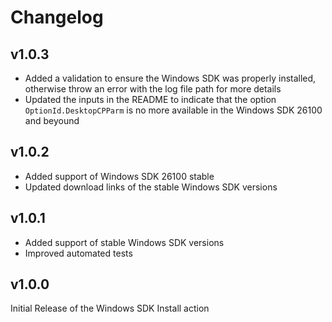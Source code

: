 # Changelog

## v1.0.3

- Added a validation to ensure the Windows SDK was properly installed, otherwise throw an error with the log file path for more details
- Updated the inputs in the README to indicate that the option `OptionId.DesktopCPParm` is no more available in the Windows SDK 26100 and beyound

## v1.0.2

- Added support of Windows SDK 26100 stable 
- Updated download links of the stable Windows SDK versions

## v1.0.1

- Added support of stable Windows SDK versions
- Improved automated tests

## v1.0.0

Initial Release of the Windows SDK Install action